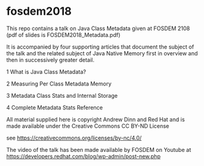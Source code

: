 # fosdem2018

This repo contains a talk on Java Class Metadata given at FOSDEM 2108
(pdf of slides is FOSDEM2018_Metadata.pdf)

It is accompanied by four supporting articles that document the
subject of the talk and the related subject of Java Native Memory
first in overview and then in successively greater detail.

  1 What is Java Class Metadata?

  2 Measuring Per Class Metadata Memory

  3 Metadata Class Stats and Internal Storage

  4 Complete Metadata Stats Reference

All material supplied here is copyright Andrew Dinn and Red Hat and is
made available under the Creative Commons CC BY-ND License

see https://creativecommons.org/licenses/by-nc/4.0/

The video of the talk has been made available by FOSDEM on Youtube at
https://developers.redhat.com/blog/wp-admin/post-new.php